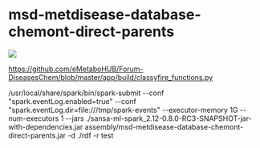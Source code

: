 # msd-metdisease-database-chemont-direct-parents

[![](https://mermaid.ink/img/pako:eNqdkU9rwzAMxb9K0CmFmtxzGGxJYGFsK2yXQWA4ltKYxX9w5ENp-93nkG6wwy4RCIT83u8ZdAblkKCEY5B-zN7rzmap7nMzozDEqGeSMwmULPtl8EajUKn7qCeksMuEuLsMLkRTHJ7b-rNq60vW_OtXIxlnWaAOpFh4GcjyvFtjH_IqPb9aXqk3beF6txlZ5YfYL9QsfWzF-tgvlkI54120uJld_7Lbl-qxfWo-_gZoq0b9RadNAUsE7MFQMFJjutB52XTAyUAdlGlEGmScuIPOXpM0-kSlBjW7AOUgp5n2ICO7t5NVUHKI9COqtUwHNzfV9RvLErRH)](https://mermaid.live/edit#pako:eNqdkU9rwzAMxb9K0CmFmtxzGGxJYGFsK2yXQWA4ltKYxX9w5ENp-93nkG6wwy4RCIT83u8ZdAblkKCEY5B-zN7rzmap7nMzozDEqGeSMwmULPtl8EajUKn7qCeksMuEuLsMLkRTHJ7b-rNq60vW_OtXIxlnWaAOpFh4GcjyvFtjH_IqPb9aXqk3beF6txlZ5YfYL9QsfWzF-tgvlkI54120uJld_7Lbl-qxfWo-_gZoq0b9RadNAUsE7MFQMFJjutB52XTAyUAdlGlEGmScuIPOXpM0-kSlBjW7AOUgp5n2ICO7t5NVUHKI9COqtUwHNzfV9RvLErRH)

https://github.com/eMetaboHUB/Forum-DiseasesChem/blob/master/app/build/classyfire_functions.py

/usr/local/share/spark/bin/spark-submit --conf "spark.eventLog.enabled=true"    --conf "spark.eventLog.dir=file:///tmp/spark-events"    --executor-memory 1G    --num-executors 1    --jars ./sansa-ml-spark_2.12-0.8.0-RC3-SNAPSHOT-jar-with-dependencies.jar assembly/msd-metdisease-database-chemont-direct-parents.jar -d ./rdf -r test
